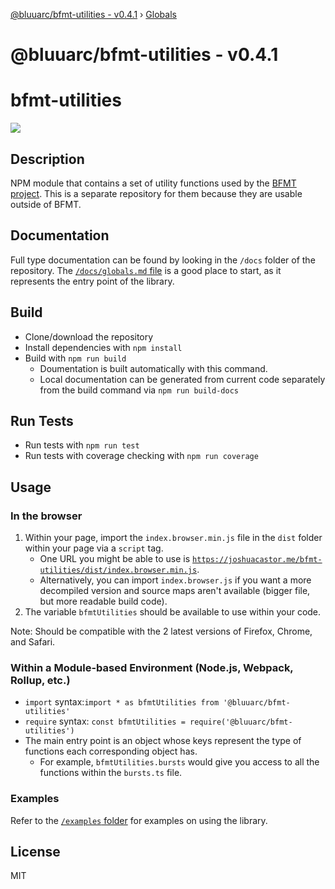 [@bluuarc/bfmt-utilities - v0.4.1](README.md) › [Globals](globals.md)

# @bluuarc/bfmt-utilities - v0.4.1

# bfmt-utilities

![](https://github.com/BluuArc/bfmt-utilities/workflows/Node%20CI/badge.svg)

## Description

NPM module that contains a set of utility functions used by the [BFMT project](https://github.com/BluuArc/bf-mt). This is a separate repository for them because they are usable outside of BFMT.

## Documentation

Full type documentation can be found by looking in the `/docs` folder of the repository. The [`/docs/globals.md` file](https://github.com/BluuArc/bfmt-utilities/blob/master/docs/globals.md) is a good place to start, as it represents the entry point of the library.

## Build

* Clone/download the repository
* Install dependencies with `npm install`
* Build with `npm run build`
	* Doumentation is built automatically with this command.
	* Local documentation can be generated from current code separately from the build command via `npm run build-docs`

## Run Tests

* Run tests with `npm run test`
* Run tests with coverage checking with `npm run coverage`

## Usage

### In the browser

1. Within your page, import the `index.browser.min.js` file in the `dist` folder within your page via a `script` tag.
	* One URL you might be able to use is [`https://joshuacastor.me/bfmt-utilities/dist/index.browser.min.js`](https://joshuacastor.me/bfmt-utilities/dist/index.browser.min.js).
	* Alternatively, you can import `index.browser.js` if you want a more decompiled version and source maps aren't available (bigger file, but more readable build code).
2. The variable `bfmtUtilities` should be available to use within your code.

Note: Should be compatible with the 2 latest versions of Firefox, Chrome, and Safari.

### Within a Module-based Environment (Node.js, Webpack, Rollup, etc.)

* `import` syntax:`import * as bfmtUtilities from '@bluuarc/bfmt-utilities'`
* `require` syntax: `const bfmtUtilities = require('@bluuarc/bfmt-utilities')`
* The main entry point is an object whose keys represent the type of functions each corresponding object has.
	* For example, `bfmtUtilities.bursts` would give you access to all the functions within the `bursts.ts` file.

### Examples

Refer to the [`/examples` folder](https://github.com/BluuArc/bfmt-utilities/blob/master/examples) for examples on using the library.

## License

MIT
